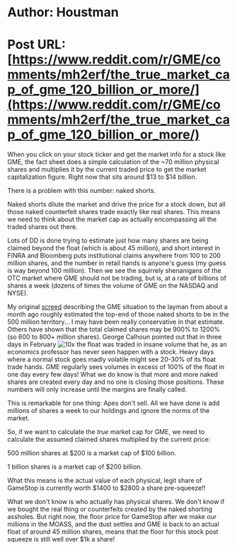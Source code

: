 # Author: Houstman
# Post URL: [https://www.reddit.com/r/GME/comments/mh2erf/the_true_market_cap_of_gme_120_billion_or_more/](https://www.reddit.com/r/GME/comments/mh2erf/the_true_market_cap_of_gme_120_billion_or_more/)


When you click on your stock ticker and get the market info for a stock like GME, the fact sheet does a simple calculation of the ~70 million physical shares and multiplies it by the current traded price to get the market capitalization figure. Right now that sits around $13 to $14 billion.

There is a problem with this number: naked shorts.

Naked shorts dilute the market and drive the price for a stock down, but all those naked counterfeit shares trade exactly like real shares. This means we need to think about the market cap as actually encompassing all the traded shares out there.

Lots of DD is done trying to estimate just how many shares are being claimed beyond the float (which is about 45 million), and short interest in FINRA and Bloomberg puts institutional claims anywhere from 100 to 200 million shares, and the number in retail hands is anyone's guess (my guess is way beyond 100 million). Then we see the squirrely shenanigans of the OTC market where GME should not be trading, but is, at a rate of billions of shares a week (dozens of times the volume of GME on the NASDAQ and NYSE).

My original [screed](https://www.reddit.com/r/GME/comments/lzgjmb/my_typofilled_twitter_thread_on_gme_backstory_has/) describing the GME situation to the layman from about a month ago roughly estimated the top-end of those naked shorts to be in the 500 million territory... I may have been really conservative in that estimate. Others have shown that the total claimed shares may be 900% to 1200% (so 600 to 800+ million shares). George Calhoun pointed out that in three days in February ![10x the float was traded in insane volume](https://www.google.com/amp/s/www.forbes.com/sites/georgecalhoun/2021/03/10/gamestop-the-second-surgeanatomy-of-a-gamma-swarm/amp/) that he, as an economics professor has never seen happen with a stock. Heavy days where a normal stock goes madly volatile might see 20-30% of its float trade hands. GME regularly sees volumes in excess of 100% of the float in one day every few days! What we do know is that more and more naked shares are created every day and no one is closing those positions. These numbers will only increase until the margins are finally called.

This is remarkable for one thing: Apes don't sell. All we have done is add millions of shares a week to our holdings and ignore the norms of the market.

So, if we want to calculate the *true* market cap for GME, we need to calculate the assumed claimed shares multiplied by the current price:

500 million shares at $200 is a market cap of $100 billion.

1 billion shares is a market cap of $200 billion.

What this means is the actual value of each physical, legit share of GameStop is currently worth $1400 to $2800 a share pre-squeeze!!

What we don't know is who actually has physical shares. We don't know if we bought the real thing or counterfeits created by the naked shorting assholes. But right now, the floor price for GameStop after we make our millions in the MOASS, and the dust settles and GME is back to an actual float of around 45 million shares, means that the floor for this stock post squeeze is still well over $1k a share!